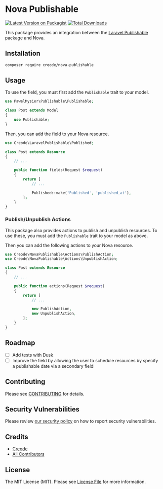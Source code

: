 # Nova Publishable

[![Latest Version on Packagist](https://img.shields.io/packagist/v/creode/nova-publishable.svg?style=flat-square)](https://packagist.org/packages/creode/nova-publishable)
[![Total Downloads](https://img.shields.io/packagist/dt/creode/nova-publishable.svg?style=flat-square)](https://packagist.org/packages/creode/nova-publishable)

This package provides an integration between the [Laravel Publishable](https://github.com/jaymeh/laravel-publishable) package and Nova.

## Installation

```bash
composer require creode/nova-publishable
```

## Usage
To use the field, you must first add the `Publishable` trait to your model.

```php
use PawelMysior\Publishable\Publishable;

class Post extends Model
{
    use Publishable;
}
```

Then, you can add the field to your Nova resource.

```php
use Creode\LaravelPublishable\Published;

class Post extends Resource
{
    // ...

    public function fields(Request $request)
    {
        return [
            // ...

            Published::make('Published', 'published_at'),
        ];
    }
}
```

### Publish/Unpublish Actions
This package also provides actions to publish and unpublish resources. To use these, you must add the `Publishable` trait to your model as above.

Then you can add the following actions to your Nova resource.

```php
use Creode\NovaPublishable\Actions\PublishAction;
use Creode\NovaPublishable\Actions\UnpublishAction;

class Post extends Resource
{
    // ...

    public function actions(Request $request)
    {
        return [
            // ...

            new PublishAction,
            new UnpublishAction,
        ];
    }
}
```

## Roadmap
- [ ] Add tests with Dusk
- [ ] Improve the field by allowing the user to schedule resources by specify a publishable date via a secondary field

## Contributing

Please see [CONTRIBUTING](CONTRIBUTING.md) for details.

## Security Vulnerabilities

Please review [our security policy](../../security/policy) on how to report security vulnerabilities.

## Credits

- [Creode](https://github.com/creode)
- [All Contributors](../../contributors)

## License

The MIT License (MIT). Please see [License File](LICENSE.md) for more information.


